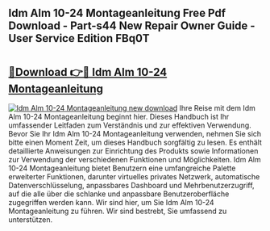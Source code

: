 ## Idm Alm 10-24 Montageanleitung Free Pdf Download - Part-s44 New Repair Owner Guide - User Service Edition FBq0T

# <h2><a href="http://df6batt.blite.top/?on=Idm+Alm+10-24+Montageanleitung">🔗Download 👉🔴 Idm Alm 10-24 Montageanleitung</a></h2>

[![Idm Alm 10-24 Montageanleitung new download](https://i.imgur.com/lujVjoI.png)](http://df6batt.blite.top/?on=Idm+Alm+10-24+Montageanleitung)
Ihre Reise mit dem Idm Alm 10-24 Montageanleitung beginnt hier. Dieses Handbuch ist Ihr umfassender Leitfaden zum Verständnis und zur effektiven Verwendung. Bevor Sie Ihr Idm Alm 10-24 Montageanleitung verwenden, nehmen Sie sich bitte einen Moment Zeit, um dieses Handbuch sorgfältig zu lesen. Es enthält detaillierte Anweisungen zur Einrichtung des Produkts sowie Informationen zur Verwendung der verschiedenen Funktionen und Möglichkeiten. Idm Alm 10-24 Montageanleitung bietet Benutzern eine umfangreiche Palette erweiterter Funktionen, darunter virtuelles privates Netzwerk, automatische Datenverschlüsselung, anpassbares Dashboard und Mehrbenutzerzugriff, auf die alle über die schlanke und anpassbare Benutzeroberfläche zugegriffen werden kann. Wir sind hier, um Sie Idm Alm 10-24 Montageanleitung zu führen. Wir sind bestrebt, Sie umfassend zu unterstützen.
